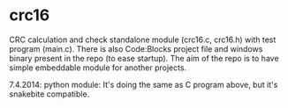 crc16
=====

CRC calculation and check standalone module (crc16.c, crc16.h) with test program (main.c). There is also Code:Blocks project file and windows binary present in the repo (to ease startup). The aim of the repo is to have simple embeddable module for another projects.

7.4.2014: python module: It's doing the same as C program above, but it's snakebite compatible.